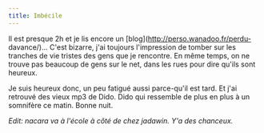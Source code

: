 ```yaml
---
title: Imbécile
---
```


Il est presque 2h et je lis encore un [blog](http://perso.wanadoo.fr/perdu-
davance/)... C'est bizarre, j'ai toujours l'impression de tomber sur les
tranches de vie tristes des gens que je rencontre. En même temps, on ne trouve
pas beaucoup de gens sur le net, dans les rues pour dire qu'ils sont heureux.

Je suis heureux donc, un peu fatigué aussi parce-qu'il est tard. Et j'ai
retrouvé des vieux mp3 de Dido. Dido qui ressemble de plus en plus à un
somnifère ce matin. Bonne nuit.

_Edit: nacara va à l'école à côté de chez jadawin. Y'a des chanceux._

